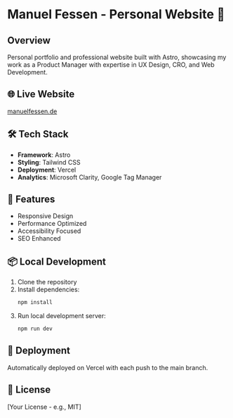 # Manuel Fessen - Personal Website 🚀

## Overview
Personal portfolio and professional website built with Astro, showcasing my work as a Product Manager with expertise in UX Design, CRO, and Web Development.

## 🌐 Live Website
[manuelfessen.de](https://manuelfessen.de/)

## 🛠 Tech Stack
- **Framework**: Astro
- **Styling**: Tailwind CSS
- **Deployment**: Vercel
- **Analytics**: Microsoft Clarity, Google Tag Manager

## 🚀 Features
- Responsive Design
- Performance Optimized
- Accessibility Focused
- SEO Enhanced

## 📦 Local Development
1. Clone the repository
2. Install dependencies:
   ```bash
   npm install
   ```
3. Run local development server:
   ```bash
   npm run dev
   ```

## 🌈 Deployment
Automatically deployed on Vercel with each push to the main branch.

## 📝 License
[Your License - e.g., MIT]
